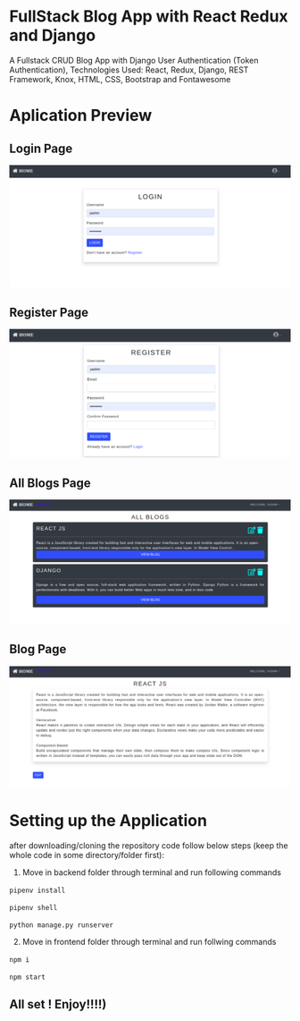# FullStack Blog App with React Redux and Django
A Fullstack CRUD Blog App with Django User Authentication (Token Authentication), Technologies Used: React, Redux, Django, REST Framework, Knox, HTML, CSS, Bootstrap and Fontawesome
 
# Aplication Preview

## Login Page
<img src="https://github.com/YashMarmat/Pages-App-django/blob/master/templates/login%20page.png">

## Register Page
<img src = "https://github.com/YashMarmat/Pages-App-django/blob/master/templates/register%20page.png" >

## All Blogs Page
<img src = "https://github.com/YashMarmat/Pages-App-django/blob/master/templates/all%20blogs%20page.png">

## Blog Page
<img src = "https://github.com/YashMarmat/Pages-App-django/blob/master/templates/content%20page.png">

# Setting up the Application

after downloading/cloning the repository code follow below steps (keep the whole code in some directory/folder first):

1) Move in backend folder through terminal and run following commands

`pipenv install`

`pipenv shell`

`python manage.py runserver`

2) Move in frontend folder through terminal and run follwing commands

`npm i`

`npm start`

## All set ! Enjoy!!!!)
